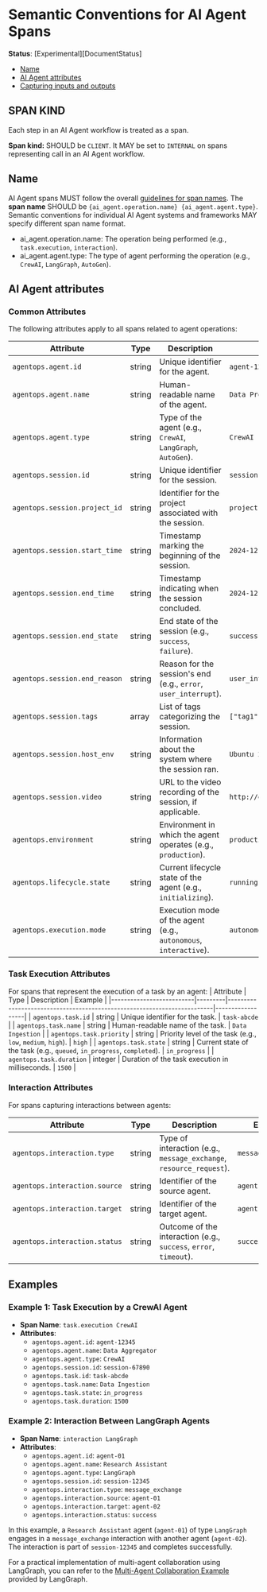 <!--- Hugo front matter used to generate the website version of this page:
linkTitle: Generative AI traces
--->

# Semantic Conventions for AI Agent Spans

**Status**: [Experimental][DocumentStatus]

<!-- Re-generate TOC with `markdown-toc --no-first-h1 -i` -->

<!-- toc -->

- [Name](#name)
- [AI Agent attributes](#ai-agent-attributes)
- [Capturing inputs and outputs](#capturing-inputs-and-outputs)

<!-- tocstop -->

## SPAN KIND

Each step in an AI Agent workflow is treated as a span.

**Span kind:** SHOULD be `CLIENT`. It MAY be set to `INTERNAL` on spans representing call in an AI Agent workflow.

## Name

AI Agent spans MUST follow the overall [guidelines for span names](https://github.com/open-telemetry/opentelemetry-specification/tree/v1.39.0/specification/trace/api.md#span). The **span name** SHOULD be `{ai_agent.operation.name} {ai_agent.agent.type}`.
Semantic conventions for individual AI Agent systems and frameworks MAY specify different span name format.

- ai_agent.operation.name: The operation being performed (e.g., `task.execution`, `interaction`).
- ai_agent.agent.type: The type of agent performing the operation (e.g., `CrewAI`, `LangGraph`, `AutoGen`).

## AI Agent attributes

### Common Attributes

The following attributes apply to all spans related to agent operations:

| Attribute                     | Type   | Description                                                      | Example                          |
|-------------------------------|--------|------------------------------------------------------------------|----------------------------------|
| `agentops.agent.id`           | string | Unique identifier for the agent.                                 | `agent-12345`                    |
| `agentops.agent.name`         | string | Human-readable name of the agent.                                | `Data Processor`                 |
| `agentops.agent.type`         | string | Type of the agent (e.g., `CrewAI`, `LangGraph`, `AutoGen`).      | `CrewAI`                         |
| `agentops.session.id`         | string | Unique identifier for the session.                               | `session-67890`                  |
| `agentops.session.project_id` | string | Identifier for the project associated with the session.          | `project-abcde`                  |
| `agentops.session.start_time` | string | Timestamp marking the beginning of the session.                  | `2024-12-04T14:53:01Z`           |
| `agentops.session.end_time`   | string | Timestamp indicating when the session concluded.                 | `2024-12-04T15:53:01Z`           |
| `agentops.session.end_state`  | string | End state of the session (e.g., `success`, `failure`).           | `success`                        |
| `agentops.session.end_reason` | string | Reason for the session's end (e.g., `error`, `user_interrupt`).  | `user_interrupt`                 |
| `agentops.session.tags`       | array  | List of tags categorizing the session.                           | `["tag1", "tag2"]`               |
| `agentops.session.host_env`   | string | Information about the system where the session ran.              | `Ubuntu 20.04`                   |
| `agentops.session.video`      | string | URL to the video recording of the session, if applicable.        | `http://example.com/session.mp4` |
| `agentops.environment`        | string | Environment in which the agent operates (e.g., `production`).    | `production`                     |
| `agentops.lifecycle.state`    | string | Current lifecycle state of the agent (e.g., `initializing`).     | `running`                        |
| `agentops.execution.mode`     | string | Execution mode of the agent (e.g., `autonomous`, `interactive`). | `autonomous`                     |

### Task Execution Attributes
For spans that represent the execution of a task by an agent:
| Attribute                | Type    | Description                                                             | Example          |
|--------------------------|---------|-------------------------------------------------------------------------|------------------|
| `agentops.task.id`       | string  | Unique identifier for the task.                                         | `task-abcde`     |
| `agentops.task.name`     | string  | Human-readable name of the task.                                        | `Data Ingestion` |
| `agentops.task.priority` | string  | Priority level of the task (e.g., `low`, `medium`, `high`).             | `high`           |
| `agentops.task.state`    | string  | Current state of the task (e.g., `queued`, `in_progress`, `completed`). | `in_progress`    |
| `agentops.task.duration` | integer | Duration of the task execution in milliseconds.                         | `1500`           |

### Interaction Attributes
For spans capturing interactions between agents:

| Attribute                     | Type   | Description                                                         | Example            |
|-------------------------------|--------|---------------------------------------------------------------------|--------------------|
| `agentops.interaction.type`   | string | Type of interaction (e.g., `message_exchange`, `resource_request`). | `message_exchange` |
| `agentops.interaction.source` | string | Identifier of the source agent.                                     | `agent-01`         |
| `agentops.interaction.target` | string | Identifier of the target agent.                                     | `agent-02`         |
| `agentops.interaction.status` | string | Outcome of the interaction (e.g., `success`, `error`, `timeout`).   | `success`          |

## Examples

### Example 1: Task Execution by a CrewAI Agent

- **Span Name**: `task.execution CrewAI`
- **Attributes**:
  - `agentops.agent.id`: `agent-12345`
  - `agentops.agent.name`: `Data Aggregator`
  - `agentops.agent.type`: `CrewAI`
  - `agentops.session.id`: `session-67890`
  - `agentops.task.id`: `task-abcde`
  - `agentops.task.name`: `Data Ingestion`
  - `agentops.task.state`: `in_progress`
  - `agentops.task.duration`: `1500`

### Example 2: Interaction Between LangGraph Agents

- **Span Name**: `interaction LangGraph`
- **Attributes**:
  - `agentops.agent.id`: `agent-01`
  - `agentops.agent.name`: `Research Assistant`
  - `agentops.agent.type`: `LangGraph`
  - `agentops.session.id`: `session-12345`
  - `agentops.interaction.type`: `message_exchange`
  - `agentops.interaction.source`: `agent-01`
  - `agentops.interaction.target`: `agent-02`
  - `agentops.interaction.status`: `success`

In this example, a `Research Assistant` agent (`agent-01`) of type `LangGraph` engages in a `message_exchange` interaction with another agent (`agent-02`). The interaction is part of `session-12345` and completes successfully.

For a practical implementation of multi-agent collaboration using LangGraph, you can refer to the [Multi-Agent Collaboration Example](https://github.com/langchain-ai/langgraph/blob/main/examples/multi_agent/multi-agent-collaboration.ipynb) provided by LangGraph.